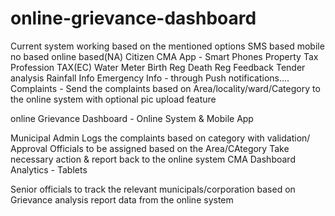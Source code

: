 online-grievance-dashboard
==========================
Current system working based on the mentioned options
SMS based
mobile no based
online based(NA)
Citizen CMA App - Smart Phones Property Tax Profession TAX(EC) Water Meter Birth Reg Death Reg Feedback Tender analysis Rainfall Info Emergency Info - through Push notifications…. Complaints - Send the complaints based on Area/locality/ward/Category to the online system with optional pic upload feature

online Grievance Dashboard - Online System & Mobile App

Municipal Admin Logs the complaints based on category with validation/ Approval
Officials to be assigned based on the Area/CAtegory
Take necessary action & report back to the online system
CMA Dashboard Analytics - Tablets

Senior officials to track the relevant municipals/corporation based on Grievance analysis report data from the online system
